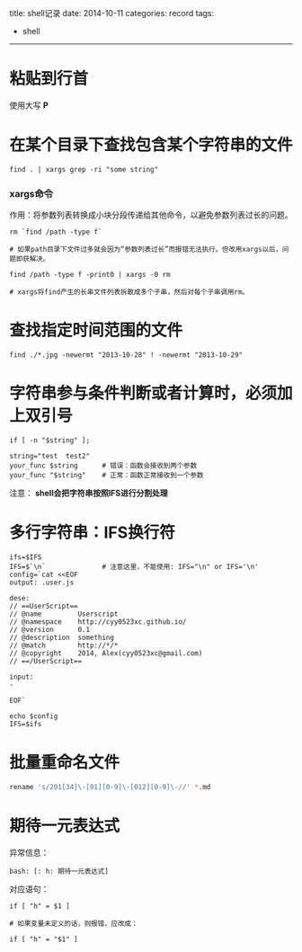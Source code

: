 title: shell记录
date: 2014-10-11 
categories: record
tags:
- shell 

---

# 粘贴到行首

使用大写 **P** 

# 在某个目录下查找包含某个字符串的文件

```
find . | xargs grep -ri "some string"
```

### xargs命令

作用：将参数列表转换成小块分段传递给其他命令，以避免参数列表过长的问题。

```
rm `find /path -type f`

# 如果path目录下文件过多就会因为“参数列表过长”而报错无法执行。但改用xargs以后，问题即获解决。

find /path -type f -print0 | xargs -0 rm 

# xargs将find产生的长串文件列表拆散成多个子串，然后对每个子串调用rm。

```

# 查找指定时间范围的文件

```
find ./*.jpg -newermt "2013-10-28" ! -newermt "2013-10-29"
```

# 字符串参与条件判断或者计算时，必须加上双引号

```
if [ -n "$string" ]; 

string="test  test2"
your_func $string      # 错误：函数会接收到两个参数
your_func "$string"    # 正常：函数正常接收到一个参数
```

注意： **shell会把字符串按照IFS进行分割处理**

# 多行字符串：IFS换行符

```
ifs=$IFS 
IFS=$`\n`              # 注意这里，不能使用: IFS="\n" or IFS='\n'
config=`cat <<EOF
output: .user.js

dese:
// ==UserScript==
// @name         Userscript
// @namespace    http://cyy0523xc.github.io/
// @version      0.1
// @description  something 
// @match        http://*/*
// @copyright    2014, Alex(cyy0523xc@gmail.com)
// ==/UserScript==
    
input: 
- 
   
EOF`

echo $config
IFS=$ifs 

```

# 批量重命名文件

```bash
rename 's/201[34]\-[01][0-9]\-[012][0-9]\-//' *.md
```

# 期待一元表达式

异常信息：

```
bash: [: h: 期待一元表达式]
```

对应语句：

```shell 
if [ "h" = $1 ]

# 如果变量未定义的话，则报错，应改成：

if [ "h" = "$1" ]
```


